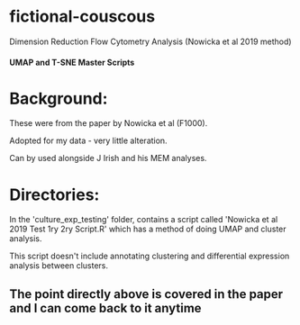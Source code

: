 # fictional-couscous
Dimension Reduction Flow Cytometry Analysis (Nowicka et al 2019 method)
#### UMAP and T-SNE Master Scripts ####

# Background:

These were from the paper by Nowicka et al (F1000).

Adopted for my data - very little alteration.

Can by used alongside J Irish and his MEM analyses.

# Directories:

In the 'culture_exp_testing' folder, contains a script called 'Nowicka et al 2019 Test 1ry 2ry Script.R' which has a method of doing UMAP and cluster analysis.

This script doesn't include annotating clustering and differential expression analysis between clusters.
## The point directly above is covered in the paper and I can come back to it anytime ##